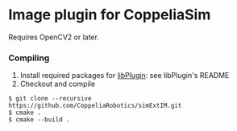 # Image plugin for CoppeliaSim

Requires OpenCV2 or later.

### Compiling

1. Install required packages for [libPlugin](https://github.com/CoppeliaRobotics/libPlugin): see libPlugin's README
2. Checkout and compile
```text
$ git clone --recursive https://github.com/CoppeliaRobotics/simExtIM.git
$ cmake .
$ cmake --build .
```
